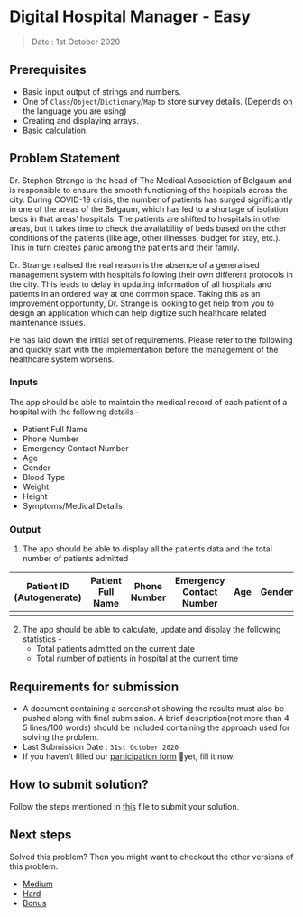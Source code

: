 # Digital Hospital Manager - Easy

> Date : 1st October 2020

## Prerequisites

- Basic input output of strings and numbers.
- One of `Class`/`Object`/`Dictionary`/`Map` to store survey details. (Depends on the language you are using)
- Creating and displaying arrays.
- Basic calculation.

## Problem Statement

Dr. Stephen Strange is the head of The Medical Association of Belgaum and is responsible to ensure the smooth functioning of the hospitals across the city. During COVID-19 crisis, the number of patients has surged significantly in one of the areas of the Belgaum, which has led to a shortage of isolation beds in that areas’ hospitals. The patients are shifted to hospitals in other areas, but it takes time to check the availability of beds based on the other conditions of the patients (like age, other illnesses, budget for stay, etc.). This in turn creates panic among the patients and their family.

Dr. Strange realised the real reason is the absence of a generalised management system with hospitals following their own different protocols in the city. This leads to delay in updating information of all hospitals and patients in an ordered way at one common space. Taking this as an improvement opportunity, Dr. Strange is looking to get help from you to design an application which can help digitize such healthcare related maintenance issues.

He has laid down the initial set of requirements. Please refer to the following and quickly start with the implementation before the management of the healthcare system worsens.

### Inputs

The app should be able to maintain the medical record of each patient of a hospital with the following details -

- Patient Full Name
- Phone Number
- Emergency Contact Number
- Age
- Gender
- Blood Type
- Weight
- Height
- Symptoms/Medical Details

### Output

1. The app should be able to display all the patients data and the total number of patients admitted

| Patient ID (Autogenerate) | Patient Full Name | Phone Number | Emergency Contact Number | Age | Gender | Blood Type | Weight | Height | Symptoms/Medical Details | Date of Admission (Autofilled) |
| ------------------------- | ----------------- | ------------ | ------------------------ | --- | ------ | ---------- | ------ | ------ | ------------------------ | ------------------------------ |
|                           |                   |              |                          |     |        |            |        |        |                          |                                |

2. The app should be able to calculate, update and display the following statistics -
   - Total patients admitted on the current date
   - Total number of patients in hospital at the current time

## Requirements for submission

- A document containing a screenshot showing the results must also be pushed along with final submission. A brief description(not more than 4-5 lines/100 words) should be included containing the approach used for solving the problem.
- Last Submission Date : `31st October 2020`
- If you haven’t filled our [participation form](https://tinyurl.com/codewithgsblr) 📃yet, fill it now.

## How to submit solution?

Follow the steps mentioned in [this](../../CONTRIBUTING.md) file to submit your solution.

## Next steps

Solved this problem? Then you might want to checkout the other versions of this problem.

- [Medium](../../Medium/4.%20Digital%20Hospital%20Manager%20/README.md)
- [Hard](../../Hard/4.%20Digital%20Hospital%20Manager%20/README.md)
- [Bonus](../../Bonus/4.%20Digital%20Hospital%20Manager%20/README.md)
